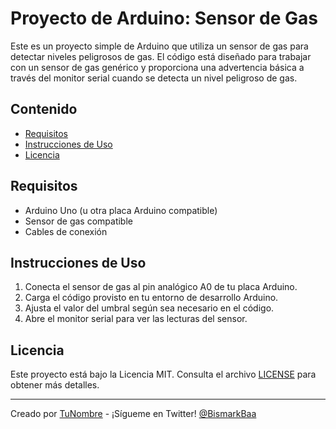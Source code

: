# Proyecto de Arduino: Sensor de Gas

Este es un proyecto simple de Arduino que utiliza un sensor de gas para detectar niveles peligrosos de gas. El código está diseñado para trabajar con un sensor de gas genérico y proporciona una advertencia básica a través del monitor serial cuando se detecta un nivel peligroso de gas.

## Contenido

- [Requisitos](#requisitos)
- [Instrucciones de Uso](#instrucciones-de-uso)
- [Licencia](#licencia)


## Requisitos

- Arduino Uno (u otra placa Arduino compatible)
- Sensor de gas compatible
- Cables de conexión

## Instrucciones de Uso

1. Conecta el sensor de gas al pin analógico A0 de tu placa Arduino.
2. Carga el código provisto en tu entorno de desarrollo Arduino.
3. Ajusta el valor del umbral según sea necesario en el código.
4. Abre el monitor serial para ver las lecturas del sensor.

## Licencia

Este proyecto está bajo la Licencia MIT. Consulta el archivo [LICENSE](LICENSE) para obtener más detalles.

---
Creado por [TuNombre](https://github.com/alexanderbismark007) - ¡Sígueme en Twitter! [@BismarkBaa](https://twitter.com/BismarkBaa)
